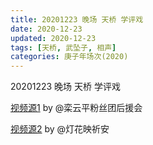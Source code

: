 ```yaml
---
title: 20201223 晚场 天桥 学评戏 
date: 2020-12-23
updated: 2020-12-23
tags: [天桥, 武坠子, 相声] 
categories: 庚子年场次(2020) 
---
```

20201223 晚场 天桥 学评戏 



[视频源1](https://weibo.com/6574451359/JzQj73hZS) by @栾云平粉丝团后援会

[视频源2](https://weibo.com/1950216183/JzQe9rMaK)  by @灯花映祈安